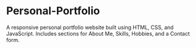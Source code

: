 # Personal-Portfolio
A responsive personal portfolio website built using HTML, CSS, and JavaScript. Includes sections for About Me, Skills, Hobbies, and a Contact form. 
